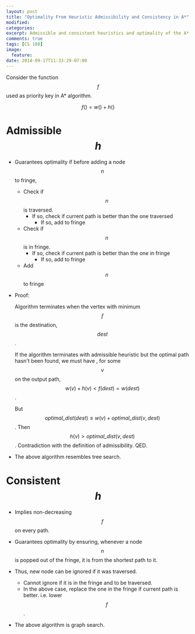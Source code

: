 ```yaml
---
layout: post
title: "Optimality From Heuristic Admissibility and Consistency in A*"
modified:
categories:
excerpt: Admissible and consistent heuristics and optimality of the A* algorithm
comments: true
tags: [CS 188]
image:
  feature:
date: 2014-09-17T11:33:29-07:00
---
```


Consider the function $$f$$ used as priority key in A* algorithm.

$$f() = w() + h()$$

# Admissible $$h$$

+ Guarantees optimality if before adding a node $$n$$ to fringe,
    + Check if $$n$$ is traversed.
        + If so, check if current path is better than the one traversed
            + If so, add to fringe
    + Check if $$n$$ is in fringe.
        + If so, check if current path is better than the one in fringe
            + If so, add to fringe
    + Add $$n$$ to fringe

+ Proof:

    Algorithm terminates when the vertex with minimum $$f$$ is the destination, $$dest$$.

    If the algorithm terminates with admissible heuristic but the optimal path hasn't been found, we must have , for some $$v$$ on the output path, $$w(v) + h(v) < f(dest) = w(dest)$$.

    But $$\textit{optimal_dist}(dest) \leqslant w(v) + \textit{optimal_dist}(v, dest)$$. Then $$h(v) > \textit{optimal_dist}(v, dest)$$. Contradiction with the definition of admissibility. QED.

+ The above algorithm resembles tree search.

# Consistent $$h$$

+ Implies non-decreasing $$f$$ on every path.

+ Guarantees optimality by ensuring, whenever a node $$n$$ is popped out of the fringe, it is from the shortest path to it.

+ Thus, new node can be ignored if it was traversed.
    + Cannot ignore if it is in the fringe and to be traversed.
    + In the above case, replace the one in the fringe if current path is better. i.e. lower $$f$$.

+ The above algorithm is graph search.